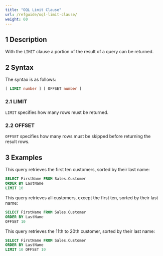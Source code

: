 ```yaml
---
title: "OQL Limit Clause"
url: /refguide/oql-limit-clause/
weight: 60
---
```


## 1 Description

With the `LIMIT` clause a portion of the result of a query can be returned.

## 2 Syntax

The syntax is as follows:

```sql {linenos=false} {linenos=false}
[ LIMIT number ] [ OFFSET number ]
```

### 2.1 LIMIT

`LIMIT` specifies how many rows must be returned.

### 2.2 OFFSET

`OFFSET` specifies how many rows must be skipped before returning the result rows.

## 3 Examples

This query retrieves the first ten customers, sorted by their last name:

```sql {linenos=false}
SELECT FirstName FROM Sales.Customer
ORDER BY LastName
LIMIT 10
```

This query retrieves all customers, except the first ten, sorted by their last name:

```sql {linenos=false}
SELECT FirstName FROM Sales.Customer
ORDER BY LastName
OFFSET 10
```

This query retrieves the 11th to 20th customer, sorted by their last name:

```sql {linenos=false}
SELECT FirstName FROM Sales.Customer
ORDER BY LastName
LIMIT 10 OFFSET 10
```

